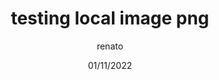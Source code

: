 ---
title: 'testing local image png'
date: '01/11/2022'
author: 'renato'
cover_image: 'https://devblog-nine.vercel.app/public/images/posts/test2.webp'
excerpt: 'testing webp and local image'
categories: [BLOG]
---